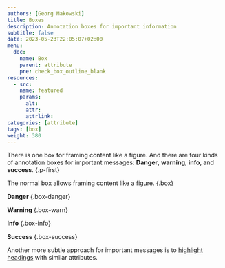 ```yaml
---
authors: [Georg Makowski]
title: Boxes
description: Annotation boxes for important information
subtitle: false
date: 2023-05-23T22:05:07+02:00 
menu:
  doc:
    name: Box
    parent: attribute
    pre: check_box_outline_blank
resources: 
  - src:
    name: featured
    params:
      alt:
      attr:
      attrlink:
categories: [attribute]
tags: [box]
weight: 380
---
```


There is one box for framing content like a figure. And there are four kinds of annotation boxes for important messages: **Danger**, **warning**, **info**, and **success**.
{.p-first}
<!--more-->

The normal box allows framing content like a figure.
{.box}

**Danger**
{.box-danger}

**Warning**
{.box-warn} 

**Info**
{.box-info}

**Success**
{.box-success}

Another more subtle approach for important messages is to [highlight headings](/doc/basic/headings#highlighted-headings) with similar attributes.
